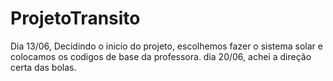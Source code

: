 # ProjetoTransito
 
 Dia 13/06, Decidindo o inicio do projeto, escolhemos fazer o sistema solar e colocamos os codigos de base da professora.
 dia 20/06, achei a direção certa das bolas.
